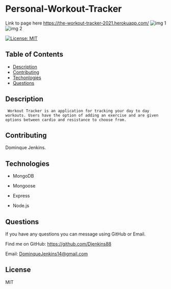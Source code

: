 # Personal-Workout-Tracker
Link to page here https://the-workout-tracker-2021.herokuapp.com/
![img 1](https://user-images.githubusercontent.com/81633522/143721994-ee1ee87f-3b51-4904-883c-265c2e50d86e.png)
![img 2](https://user-images.githubusercontent.com/81633522/143722023-785a6716-320a-4538-a116-ff51a1347ad4.png)


[![License: MIT](https://img.shields.io/badge/License-MIT-yellow.svg)](https://opensource.org/licenses/MIT)


    
## Table of Contents
 * [Description](#Description)
 * [Contributing](#Contributing)
 * [Techonlogies](#Technologies)
 * [Questions](#Questions)

 ## Description
     Workout Tracker is an application for tracking your day to day workouts. Users have the option of adding an exercise and are given options between cardio and resistance to choose from.

 ## Contributing
 Dominque Jenkins.

 ## Technologies

 * MongoDB
 
 * Mongoose
 
 * Express 

 * Node.js

 ## Questions
 If you have any questions you can message using GitHub or Email.
 
 Find me on GitHub: https://github.com/Djenkins88

 Email: DominqueJenkins14@gmail.com

 ## License
 MIT